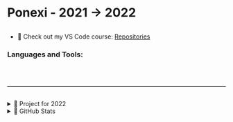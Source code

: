 # Ponexi - 2021 -> 2022

## 

- 🔭 Check out my VS Code course: [Repositories](https://github.com/PoNexiOFF?tab=repositories)

### Languages and Tools:

<br />
<br />

---

<br />

<details>
  <summary>📍 Project for 2022</summary>
  
<!--START_SECTION:activity-->
1. ✏️ Release v1 of [Korbo](https://github.com/PoNexiOFF?tab=repositories)!
<!--END_SECTION:activity-->

</details>

<details>
  <summary>📘 GitHub Stats</summary>

  <img align="left" alt="PoNexi's GitHub Stats" src="https://github-readme-stats.vercel.app/api?username=PoNexiOFF&show_icons=true&hide_border=false&title_color=08A7F1&icon_color=7FD6FF&bg_color=09131B&text_color=ffffff&border_color=5879FF" />
  <img align="left" alt="PoNexi's GitHub Languages Stats" src="https://github-readme-stats.vercel.app/api/top-langs/?username=PoNexiOFF&layout=compact&show_icons=true&hide_border=false&title_color=08A7F1&icon_color=7FD6FF&bg_color=09131B&text_color=ffffff&border_color=5879FF" />
  
</details>
